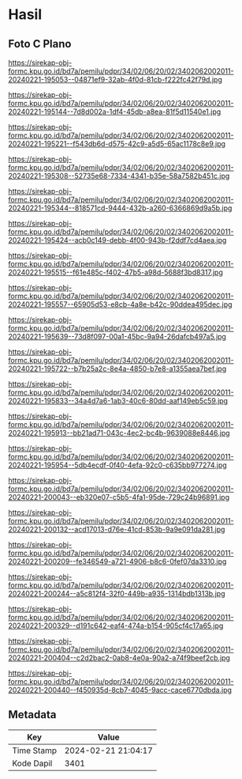 # Hasil

## Foto C Plano

https://sirekap-obj-formc.kpu.go.id/bd7a/pemilu/pdpr/34/02/06/20/02/3402062002011-20240221-195053--04871ef9-32ab-4f0d-81cb-f222fc42f79d.jpg

https://sirekap-obj-formc.kpu.go.id/bd7a/pemilu/pdpr/34/02/06/20/02/3402062002011-20240221-195144--7d8d002a-1df4-45db-a8ea-81f5d11540e1.jpg

https://sirekap-obj-formc.kpu.go.id/bd7a/pemilu/pdpr/34/02/06/20/02/3402062002011-20240221-195221--f543db6d-d575-42c9-a5d5-65ac1178c8e9.jpg

https://sirekap-obj-formc.kpu.go.id/bd7a/pemilu/pdpr/34/02/06/20/02/3402062002011-20240221-195308--52735e68-7334-4341-b35e-58a7582b451c.jpg

https://sirekap-obj-formc.kpu.go.id/bd7a/pemilu/pdpr/34/02/06/20/02/3402062002011-20240221-195344--818571cd-9444-432b-a260-6366869d9a5b.jpg

https://sirekap-obj-formc.kpu.go.id/bd7a/pemilu/pdpr/34/02/06/20/02/3402062002011-20240221-195424--acb0c149-debb-4f00-943b-f2ddf7cd4aea.jpg

https://sirekap-obj-formc.kpu.go.id/bd7a/pemilu/pdpr/34/02/06/20/02/3402062002011-20240221-195515--f61e485c-f402-47b5-a98d-5688f3bd8317.jpg

https://sirekap-obj-formc.kpu.go.id/bd7a/pemilu/pdpr/34/02/06/20/02/3402062002011-20240221-195557--65905d53-e8cb-4a8e-b42c-90ddea495dec.jpg

https://sirekap-obj-formc.kpu.go.id/bd7a/pemilu/pdpr/34/02/06/20/02/3402062002011-20240221-195639--73d8f097-00a1-45bc-9a94-26dafcb497a5.jpg

https://sirekap-obj-formc.kpu.go.id/bd7a/pemilu/pdpr/34/02/06/20/02/3402062002011-20240221-195722--b7b25a2c-8e4a-4850-b7e8-a1355aea7bef.jpg

https://sirekap-obj-formc.kpu.go.id/bd7a/pemilu/pdpr/34/02/06/20/02/3402062002011-20240221-195833--34a4d7a6-1ab3-40c6-80dd-aaf149eb5c59.jpg

https://sirekap-obj-formc.kpu.go.id/bd7a/pemilu/pdpr/34/02/06/20/02/3402062002011-20240221-195913--bb21ad71-043c-4ec2-bc4b-9639088e8446.jpg

https://sirekap-obj-formc.kpu.go.id/bd7a/pemilu/pdpr/34/02/06/20/02/3402062002011-20240221-195954--5db4ecdf-0f40-4efa-92c0-c635bb977274.jpg

https://sirekap-obj-formc.kpu.go.id/bd7a/pemilu/pdpr/34/02/06/20/02/3402062002011-20240221-200043--eb320e07-c5b5-4fa1-95de-729c24b96891.jpg

https://sirekap-obj-formc.kpu.go.id/bd7a/pemilu/pdpr/34/02/06/20/02/3402062002011-20240221-200132--acd17013-d76e-41cd-853b-9a9e091da281.jpg

https://sirekap-obj-formc.kpu.go.id/bd7a/pemilu/pdpr/34/02/06/20/02/3402062002011-20240221-200209--fe346549-a721-4906-b8c6-0fef07da3310.jpg

https://sirekap-obj-formc.kpu.go.id/bd7a/pemilu/pdpr/34/02/06/20/02/3402062002011-20240221-200244--a5c812f4-32f0-449b-a935-1314bdb1313b.jpg

https://sirekap-obj-formc.kpu.go.id/bd7a/pemilu/pdpr/34/02/06/20/02/3402062002011-20240221-200329--d191c642-eaf4-474a-b154-905cf4c17a65.jpg

https://sirekap-obj-formc.kpu.go.id/bd7a/pemilu/pdpr/34/02/06/20/02/3402062002011-20240221-200404--c2d2bac2-0ab8-4e0a-90a2-a74f9beef2cb.jpg

https://sirekap-obj-formc.kpu.go.id/bd7a/pemilu/pdpr/34/02/06/20/02/3402062002011-20240221-200440--f450935d-8cb7-4045-9acc-cace6770dbda.jpg


## Metadata

| Key        | Value               |
| ---------- | ------------------- |
| Time Stamp | 2024-02-21 21:04:17 |
| Kode Dapil | 3401                |



